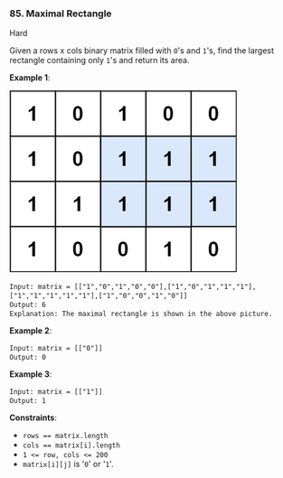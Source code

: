 ### 85. Maximal Rectangle 
    
Hard

Given a rows x cols binary matrix filled with `0`'s and `1`'s, 
find the largest rectangle containing only `1`'s and return 
its area.

**Example 1**:

![ex1](ex1.jpg)
```
Input: matrix = [["1","0","1","0","0"],["1","0","1","1","1"],["1","1","1","1","1"],["1","0","0","1","0"]]
Output: 6
Explanation: The maximal rectangle is shown in the above picture.
```

**Example 2**:
```
Input: matrix = [["0"]]
Output: 0
```

**Example 3**:
```
Input: matrix = [["1"]]
Output: 1
```

**Constraints**:

* `rows == matrix.length`
* `cols == matrix[i].length`
* `1 <= row, cols <= 200`
* `matrix[i][j]` is '`0`' or '`1`'.